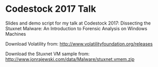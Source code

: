 Codestock 2017 Talk
===

Slides and demo script for my talk at Codestock 2017: Dissecting the Stuxnet Malware: An Introduction to Forensic Analysis on Windows Machines

Download Volatility from: http://www.volatilityfoundation.org/releases

Download the Stuxnet VM sample from: http://www.jonrajewski.com/data/Malware/stuxnet.vmem.zip

